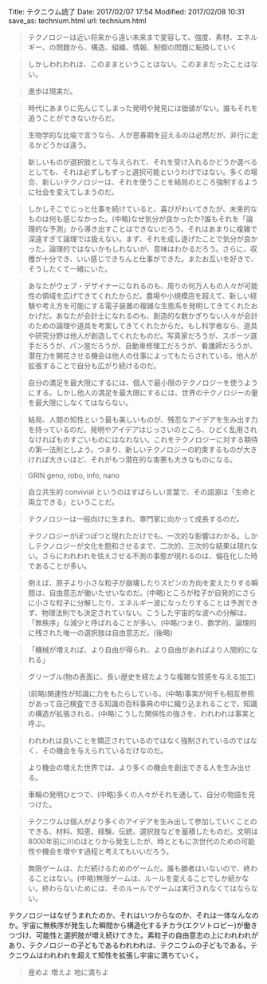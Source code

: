 Title: テクニウム読了
Date: 2017/02/07 17:54
Modified: 2017/02/08 10:31
save_as: technium.html
url: technium.html

> テクノロジーは近い将来から遠い未来まで変容して、強度、素材、エネルギー、の問題から、構造、組織、情報、制御の問題に転換していく  

> しかしわれわれは、このままということはない。このままだったことはない。

> 進歩は現実だ。  

> 時代にあまりに先んじてしまった発明や発見には価値がない。誰もそれを追うことができないからだ。  

> 生物学的な比喩で言うなら、人が思春期を迎えるのは必然だが、非行に走るかどうかは違う。  

> 新しいものが選択肢として与えられて、それを受け入れるかどうか選べるとしても、それは必ずしもずっと選択可能というわけではない。多くの場合、新しいテクノロジーは、それを使うことを結局のところ強制するように社会を変えてしまうのだ。  

> しかしそこでじっと仕事を続けていると、喜びがわいてきたが、未来的なものは何も感じなかった。(中略)なぜ気分が良かったか?誰もそれを「論理的な予測」から導き出すことはできないだろう。それはあまりに複雑で深遠すぎて論理では扱えない。まず、それを成し遂げたことで気分が良かった。論理的ではないかもしれないが、意味はわかるだろう。さらに、収穫が十分でき、いい感じできちんと仕事ができた。またお互いを好きで、そうしたくて一緒にいた。  

> あなたがウェブ・デザイナーになれるのも、周りの何万人もの人々が可能性の領域を広げてきてくれたからだ。農場や小規模店を超えて、新しい経験や考え方を可能にする電子装置の複雑な生態系を発明してきてくれたおかげだ。あなたが会計士になれるのも、創造的な数かぎりない人々が会計のための論理や道具を考案してきてくれたからだ。もし科学者なら、道具や研究分野は他人が創造してくれたものだ。写真家だろうが、スポーツ選手だろうが、パン屋だろうが、自動車修理工だろうが、看護師だろうが、潜在力を開花させる機会は他人の仕事によってもたらされている。他人が拡張することで自分も広がり続けるのだ。  

> 自分の満足を最大限にするには、個人で最小限のテクノロジーを使うようにする。しかし他人の満足を最大限にするには、世界のテクノロジーの量を最大限にしなくてはならない。  

> 結局、人間の知性という最も美しいものが、残忍なアイデアを生み出す力を持っているのだ。発明やアイデアはじっさいのところ、ひどく乱用されなければものすごいものにはなれない。これをテクノロジーに対する期待の第一法則としよう。つまり、新しいテクノロジーの約束するものが大きければ大きいほど、それがもつ潜在的な害悪も大きなものになる。  

> GRIN geno, robo, info, nano  

> 自立共生的 convivial というのはすばらしい言葉で、その語源は「生命と両立できる」ということだ。  

> テクノロジーは一般向けに生まれ、専門家に向かって成長するのだ。  

> テクノロジーがぽつぽつと現れただけでも、一次的な影響はわかる。しかしテクノロジーが文化を飽和させるまで、二次的、三次的な結果は現れない。さらにわれわれを怯えさせる不測の事態が現れるのは、偏在化した時であることが多い。  

> 例えば、原子より小さな粒子が崩壊したりスピンの方向を変えたりする瞬間は、自由意志が働いたせいなのだ。(中略)ところが粒子が自発的にさらに小さな粒子に分解したり、エネルギー波になったりすることは予測できず、物理法則でも決定されていない。こうした宇宙的な波への分解は、「無秩序」な減少と呼ばれることが多い。(中略)つまり、数学的、論理的に残された唯一の選択肢は自由意志だ。(後略)  

> 「機械が増えれば、より自由が得られ、より自由があればより人間的になれる」  

> グリーブル(物の表面に、長い歴史を経たような複雑な質感を与える加工)  

> (前略)関連性が知識に力をもたらしている。(中略)事実が何千も相互参照があって自己検査できる知識の百科事典の中に織り込まれることで、知識の構造が拡張される。(中略)こうした関係性の強さを、われわれは事実と呼ぶ。  

> われわれは良いことを矯正されているのではなく強制されているのではなく、その機会を与えられているだけなのだ。  

> より機会の増えた世界では、より多くの機会を創出できる人を生み出せる。  

> 車輪の発明ひとつで、(中略)多くの人々がそれを通して、自分の物語を見つけた。  

> テクニウムは個人がより多くのアイデアを生み出して参加していくことのできる、材料、知恵、経験、伝統、選択肢などを蓄積したものだ。文明は8000年前に川のほとりから発生したが、時とともに次世代のための可能性や機会を増やす過程と考えてもいいだろう。  

> 無限ゲームは、ただ続けるためのゲームだ。誰も勝者はいないので、終わることはない。(中略)無限ゲームは、ルールを変えることでしか続かない。終わらないためには、そのルールでゲームは実行されなくてはならない。  

テクノロジーはなぜうまれたのか、それはいつからなのか、それは一体なんなのか。宇宙に無秩序が発生した瞬間から構造化するチカラ(エクソトロピー)が働きつづけ、可能性と選択肢が増え続けてきた。素粒子の自由意志の上にわれわれがあり、テクノロジーの子どもであるわれわれは、テクニウムの子どもである。テクニウムはわれわれを超えて知性を拡張し宇宙に満ちていく。  
> 産めよ 増えよ 地に満ちよ  